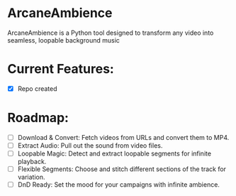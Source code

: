 # ArcaneAmbience
ArcaneAmbience is a Python tool designed to transform any video into seamless, loopable background music

# Current Features:
- [x] Repo created

# Roadmap:
- [ ] Download & Convert: Fetch videos from URLs and convert them to MP4.
- [ ] Extract Audio: Pull out the sound from video files.
- [ ] Loopable Magic: Detect and extract loopable segments for infinite playback.
- [ ] Flexible Segments: Choose and stitch different sections of the track for variation.
- [ ] DnD Ready: Set the mood for your campaigns with infinite ambience.
